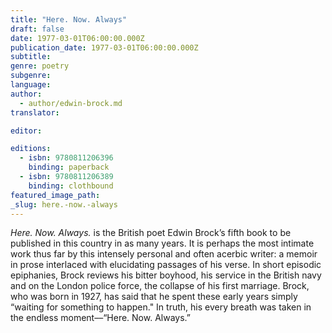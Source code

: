 ```yaml
---
title: "Here. Now. Always"
draft: false
date: 1977-03-01T06:00:00.000Z
publication_date: 1977-03-01T06:00:00.000Z
subtitle:
genre: poetry
subgenre:
language:
author:
  - author/edwin-brock.md
translator:

editor:

editions:
  - isbn: 9780811206396
    binding: paperback
  - isbn: 9780811206389
    binding: clothbound
featured_image_path:
_slug: here.-now.-always
---
```


_Here. Now. Always._ is the British poet Edwin Brock’s fifth book to be published in this country in as many years. It is perhaps the most intimate work thus far by this intensely personal and often acerbic writer: a memoir in prose interlaced with elucidating passages of his verse. In short episodic epiphanies, Brock reviews his bitter boyhood, his service in the British navy and on the London police force, the collapse of his first marriage. Brock, who was born in 1927, has said that he spent these early years simply “waiting for something to happen." In truth, his every breath was taken in the endless moment––“Here. Now. Always.”


